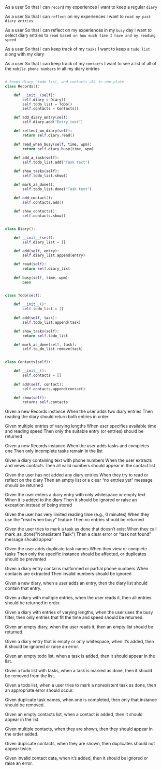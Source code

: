 
<!-- Describe the problem -->

As a user
So that I can `record` my experiences
I want to keep a regular `diary`

As a user
So that I can `reflect` on my experiences
I want to `read my past diary entries`

As a user
So that I can reflect on my experiences in my `busy` day
I want to select diary entries to `read based on how much time I have and my reading speed`

As a user
So that I can keep track of my `tasks`
I want to keep a `todo list` along with my diary

As a user
So that I can keep track of my `contacts`
I want to see a list of all of the `mobile phone numbers` in all my diary entries


<!-- Design the class system -->

``` python

# keeps diary, todo list, and contacts all in one place
class Records():

    def __init__(self):
        self.diary = Diary()
        self.todo_list = ToDo()
        self.contacts = Contacts()

    def add_diary_entry(self):
        self.diary.add("Entry text")

    def reflect_on_diary(self):
        return self.diary.read()
    
    def read_when_busy(self, time, wpm):
        return self.diary.busy(time, wpm)
    
    def add_a_task(self):
        self.todo_list.add("Task text")

    def show_tasks(self):
        self.todo_list.show()

    def mark_as_done():
        self.todo_list.done("Task text")
    
    def add_contact():
        self.contacts.add()

    def show_contacts():
        self.contacts.show()


class Diary():

    def __init__(self):
        self.diary_list = []

    def add(self, entry):
        self.diary_list.append(entry)

    def read(self):
        return self.diary_list
    
    def busy(self, time, wpm):
        pass


class Todo(self):
    
    def __init__():
        self.todo_list = []
    
    def add(self, task):
        self.todo_list.append(task)

    def show_tasks(self):
        return self.todo_list

    def mark_as_done(self, task):
        self.to_do_list.remove(task)


class Contacts(self):

    def __init__():
        self.contacts = []
    
    def add(self, contact):
        self.contacts.append(contact)

    def show(self):
        returns self.contacts

```


<!-- Create examples of integration tests -->


<!-- TEST 1 -->

Given a new Records instance
When the user adds two diary entries
Then reading the diary should return both entries in order

<!-- TEST 3 -->

Given multiple entries of varying lengths
When user specifies available time and reading speed
Then only the suitable entry (or entries) should be returned

<!-- TEST 4 -->

Given a new Records instance
When the user adds tasks and completes one
Then only incomplete tasks remain in the list

<!-- TEST 5 -->

Given a diary containing text with phone numbers
When the user extracts and views contacts
Then all valid numbers should appear in the contact list

<!-- TEST 6 -->

Given the user has not added any diary entries
When they try to read or reflect on the diary
Then an empty list or a clear “no entries yet” message should be returned

<!-- TEST 7 -->

Given the user enters a diary entry with only whitespace or empty text
When it is added to the diary
Then it should be ignored or raise an exception instead of being stored

<!-- TEST 8 -->

Given the user has very limited reading time (e.g., 0 minutes)
When they use the “read when busy” feature
Then no entries should be returned

<!-- TEST 9 -->

Given the user tries to mark a task as done that doesn’t exist
When they call mark_as_done("Nonexistent Task")
Then a clear error or “task not found” message should appear

<!-- TEST 10 -->

Given the user adds duplicate task names
When they view or complete tasks
Then only the specific instance should be affected, or duplicates should be prevented

<!-- TEST 11 -->

Given a diary entry contains malformed or partial phone numbers
When contacts are extracted
Then invalid numbers should be ignored




<!-- Create examples as unit tests  -->


<!-- DIARY -->

Given a new diary, when a user adds an entry, then the diary list should contain that entry.

Given a diary with multiple entries, when the user reads it, then all entries should be returned in order.

Given a diary with entries of varying lengths, when the user uses the busy filter, then only entries that fit the time and speed should be returned.

Given an empty diary, when the user reads it, then an empty list should be returned.

Given a diary entry that is empty or only whitespace, when it’s added, then it should be ignored or raise an error.

<!-- TODO -->

Given an empty todo list, when a task is added, then it should appear in the list.

Given a todo list with tasks, when a task is marked as done, then it should be removed from the list.

Given a todo list, when a user tries to mark a nonexistent task as done, then an appropriate error should occur.

Given duplicate task names, when one is completed, then only that instance should be removed.


<!-- CONTACTS -->

Given an empty contacts list, when a contact is added, then it should appear in the list.

Given multiple contacts, when they are shown, then they should appear in the order added.

Given duplicate contacts, when they are shown, then duplicates should not appear twice.

Given invalid contact data, when it’s added, then it should be ignored or raise an error.


<!-- Implement the behavior -->
















